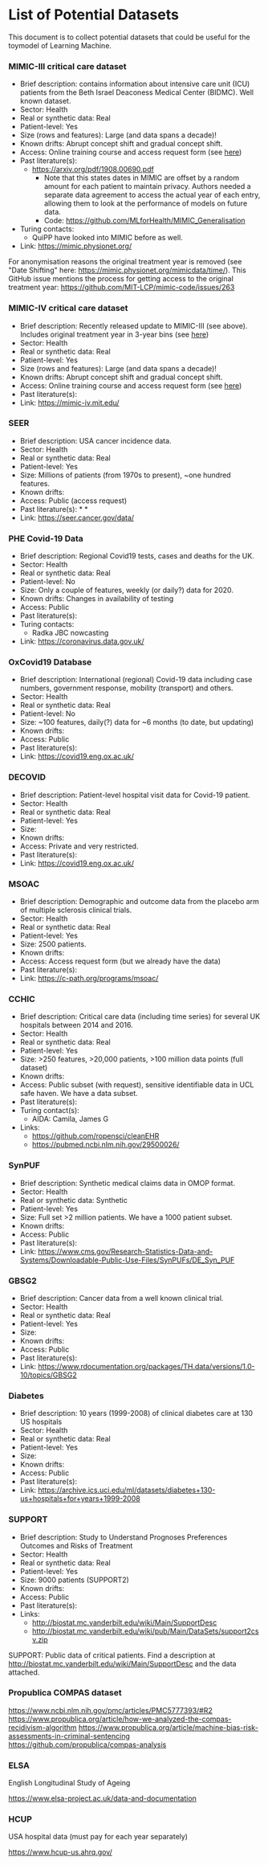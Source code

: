 # List of Potential Datasets

This document is to collect potential datasets that could be useful for the toymodel of Learning Machine.


### MIMIC-III critical care dataset
* Brief description: contains information about intensive care unit (ICU) patients from the Beth Israel Deaconess Medical
    Center (BIDMC). Well known dataset.
* Sector: Health
* Real or synthetic data: Real
* Patient-level: Yes
* Size (rows and features): Large (and data spans a decade)!
* Known drifts: Abrupt concept shift and gradual concept shift.
* Access: Online training course and access request form (see [here](https://mimic.physionet.org/gettingstarted/access/))
* Past literature(s):
  * https://arxiv.org/pdf/1908.00690.pdf
    * Note that this states dates in MIMIC are offset by a random amount for each patient to maintain privacy. Authors needed a separate data agreement to access the actual year of each entry, allowing them to look at the performance of models on future data.
    * Code: https://github.com/MLforHealth/MIMIC_Generalisation
* Turing contacts:
  * QuiPP have looked into MIMIC before as well.
* Link: https://mimic.physionet.org/

For anonymisation reasons the original treatment year is removed (see "Date Shifting" here: https://mimic.physionet.org/mimicdata/time/). This GitHub issue mentions the process for getting access to the original treatment year: https://github.com/MIT-LCP/mimic-code/issues/263

### MIMIC-IV critical care dataset
* Brief description: Recently released update to MIMIC-III (see above). Includes original treatment year in 3-year bins (see [here](https://mimic-iv.mit.edu/docs/datasets/core/patients/))
* Sector: Health
* Real or synthetic data: Real
* Patient-level: Yes
* Size (rows and features): Large (and data spans a decade)!
* Known drifts: Abrupt concept shift and gradual concept shift.
* Access: Online training course and access request form (see [here](https://mimic-iv.mit.edu/docs/access/))
* Past literature(s):
* Link: https://mimic-iv.mit.edu/


### SEER

* Brief description: USA cancer incidence data.
* Sector: Health
* Real or synthetic data: Real
* Patient-level: Yes
* Size: Millions of patients (from 1970s to present), ~one hundred features.
* Known drifts:
* Access: Public (access request)
* Past literature(s):
  * 
  * 
* Link: https://seer.cancer.gov/data/


### PHE Covid-19 Data
* Brief description: Regional Covid19 tests, cases and deaths for the UK.
* Sector: Health
* Real or synthetic data: Real
* Patient-level: No
* Size: Only a couple of features, weekly (or daily?) data for 2020.
* Known drifts: Changes in availability of testing
* Access: Public
* Past literature(s):
* Turing contacts:
  * Radka JBC nowcasting
* Link: https://coronavirus.data.gov.uk/


### OxCovid19 Database
* Brief description: International (regional) Covid-19 data including case numbers, government response, mobility (transport) and others.
* Sector: Health
* Real or synthetic data: Real
* Patient-level: No
* Size: ~100 features, daily(?) data for ~6 months (to date, but updating)
* Known drifts:
* Access: Public
* Past literature(s):
* Link: https://covid19.eng.ox.ac.uk/


### DECOVID
* Brief description: Patient-level hospital visit data for Covid-19 patient.
* Sector: Health
* Real or synthetic data: Real
* Patient-level: Yes
* Size: 
* Known drifts:
* Access: Private and very restricted.
* Past literature(s):
* Link: https://covid19.eng.ox.ac.uk/
  

### MSOAC

* Brief description: Demographic and outcome data from the placebo arm of multiple sclerosis clinical trials.
* Sector: Health
* Real or synthetic data: Real
* Patient-level: Yes
* Size: 2500 patients.
* Known drifts:
* Access: Access request form (but we already have the data)
* Past literature(s):
* Link: https://c-path.org/programs/msoac/


### CCHIC

* Brief description: Critical care data (including time series) for several UK hospitals between 2014 and 2016.
* Sector: Health
* Real or synthetic data: Real
* Patient-level: Yes
* Size: >250 features, >20,000 patients, >100 million data points (full dataset)
* Known drifts:
* Access: Public subset (with request), sensitive identifiable data in UCL safe haven. We have a data subset.
* Past literature(s):
* Turing contact(s):
  - AIDA: Camila, James G
* Links:
  - https://github.com/ropensci/cleanEHR
  - https://pubmed.ncbi.nlm.nih.gov/29500026/

### SynPUF

* Brief description: Synthetic medical claims data in OMOP format.
* Sector: Health
* Real or synthetic data: Synthetic
* Patient-level: Yes
* Size: Full set >2 million patients. We have a 1000 patient subset.
* Known drifts:
* Access: Public
* Past literature(s):
* Link: https://www.cms.gov/Research-Statistics-Data-and-Systems/Downloadable-Public-Use-Files/SynPUFs/DE_Syn_PUF

### GBSG2

* Brief description: Cancer data from a well known clinical trial.
* Sector: Health
* Real or synthetic data: Real
* Patient-level: Yes
* Size: 
* Known drifts:
* Access: Public
* Past literature(s):
* Link: https://www.rdocumentation.org/packages/TH.data/versions/1.0-10/topics/GBSG2


### Diabetes

* Brief description: 10 years (1999-2008) of clinical diabetes care at 130 US hospitals
* Sector: Health
* Real or synthetic data: Real
* Patient-level: Yes
* Size: 
* Known drifts:
* Access: Public
* Past literature(s):
* Link: https://archive.ics.uci.edu/ml/datasets/diabetes+130-us+hospitals+for+years+1999-2008

### SUPPORT

* Brief description: Study to Understand Prognoses Preferences Outcomes and Risks of Treatment
* Sector: Health
* Real or synthetic data: Real
* Patient-level: Yes
* Size: 9000 patients (SUPPORT2)
* Known drifts:
* Access: Public
* Past literature(s):
* Links:
  - http://biostat.mc.vanderbilt.edu/wiki/Main/SupportDesc
  - http://biostat.mc.vanderbilt.edu/wiki/pub/Main/DataSets/support2csv.zip

SUPPORT: Public data of critical patients. Find a description at http://biostat.mc.vanderbilt.edu/wiki/Main/SupportDesc and the data attached.

### Propublica COMPAS dataset

https://www.ncbi.nlm.nih.gov/pmc/articles/PMC5777393/#R2
https://www.propublica.org/article/how-we-analyzed-the-compas-recidivism-algorithm
https://www.propublica.org/article/machine-bias-risk-assessments-in-criminal-sentencing
https://github.com/propublica/compas-analysis



### ELSA

English Longitudinal Study of Ageing

https://www.elsa-project.ac.uk/data-and-documentation


### HCUP

USA hospital data (must pay for each year separately)

https://www.hcup-us.ahrq.gov/

